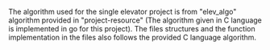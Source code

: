 The algorithm used for the single elevator project is from "elev_algo" algorithm provided in "project-resource" 
(The algorithm given in C language is implemented in go for this project). 
The files structures and the function implementation in the files also follows the provided C language algorithm.